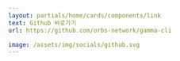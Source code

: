 ```yaml
---
layout: partials/home/cards/components/link
text: Github 바로가기
url: https://github.com/orbs-network/gamma-cli

image: /assets/img/socials/github.svg
---
```

